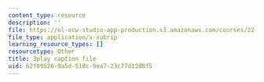 ```yaml
---
content_type: resource
description: ''
file: https://ol-ocw-studio-app-production.s3.amazonaws.com/courses/22-01-introduction-to-nuclear-engineering-and-ionizing-radiation-fall-2016/62f095269a5d518c9ea723c77d12d8f5_3yqpirzxudw.vtt
file_type: application/x-subrip
learning_resource_types: []
resourcetype: Other
title: 3play caption file
uid: 62f09526-9a5d-518c-9ea7-23c77d12d8f5
---
```

